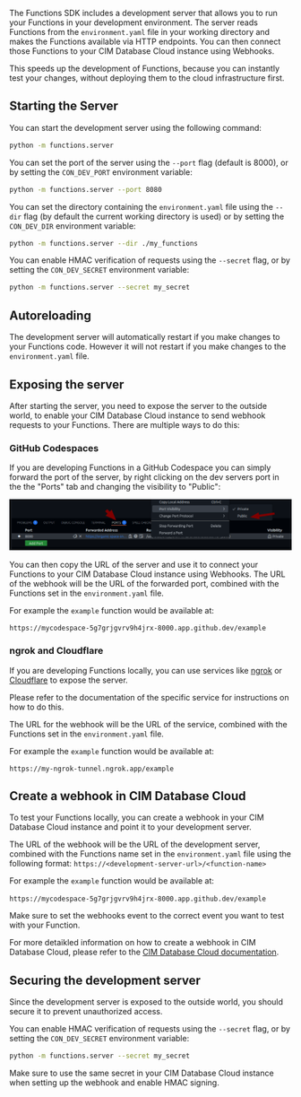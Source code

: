 The Functions SDK includes a development server that allows you to run your Functions in your development environment. The server reads Functions from the `environment.yaml` file in your working directory and makes the Functions available via HTTP endpoints. You can then connect those Functions to your CIM Database Cloud instance using Webhooks.

This speeds up the development of Functions, because you can instantly test your changes, without deploying them to the cloud infrastructure first.

## Starting the Server

You can start the development server using the following command:

```bash
python -m functions.server
```

You can set the port of the server using the `--port` flag (default is 8000), or by setting the `CON_DEV_PORT` environment variable:

```bash
python -m functions.server --port 8080
```

You can set the directory containing the `environment.yaml` file using the `--dir` flag (by default the current working directory is used) or by setting the `CON_DEV_DIR` environment variable:

```bash
python -m functions.server --dir ./my_functions
```

You can enable HMAC verification of requests using the `--secret` flag, or by setting the `CON_DEV_SECRET` environment variable:

```bash
python -m functions.server --secret my_secret
```

## Autoreloading

The development server will automatically restart if you make changes to your Functions code. However it will not restart if you make changes to the `environment.yaml` file.

## Exposing the server

After starting the server, you need to expose the server to the outside world, to enable your CIM Database Cloud instance to send webhook requests to your Functions.
There are multiple ways to do this:

### GitHub Codespaces

If you are developing Functions in a GitHub Codespace you can simply forward the port of the server, by right clicking on the dev servers port in the the "Ports" tab and changing the visibility to "Public":

![GitHub Codespaces](./assets/codespace_port_visibility.png)

You can then copy the URL of the server and use it to connect your Functions to your CIM Database Cloud instance using Webhooks.
The URL of the webhook will be the URL of the forwarded port, combined with the Functions set in the `environment.yaml` file.

For example the `example` function would be available at:

```
https://mycodespace-5g7grjgvrv9h4jrx-8000.app.github.dev/example
```

### ngrok and Cloudflare

If you are developing Functions locally, you can use services like [ngrok](https://ngrok.com/) or [Cloudflare](https://cloudflare.com) to expose the server.

Please refer to the documentation of the specific service for instructions on how to do this.

The URL for the webhook will be the URL of the service, combined with the Functions set in the `environment.yaml` file.

For example the `example` function would be available at:

```
https://my-ngrok-tunnel.ngrok.app/example
```

## Create a webhook in CIM Database Cloud

To test your Functions locally, you can create a webhook in your CIM Database Cloud instance and point it to your development server.

The URL of the webhook will be the URL of the development server, combined with the Functions name set in the `environment.yaml` file using the following format: `https://<development-server-url>/<function-name>`

For example the `example` function would be available at:

```https://mycodespace-5g7grjgvrv9h4jrx-8000.app.github.dev/example```


Make sure to set the webhooks event to the correct event you want to test with your Function.

For more detaikled information on how to create a webhook in CIM Database Cloud, please refer to the [CIM Database Cloud documentation](https://saas-docs.contact-cloud.com/2025.7.0-en/admin/admin-contact_cloud/saas_admin/webhooks).


## Securing the development server

Since the development server is exposed to the outside world, you should secure it to prevent unauthorized access.

You can enable HMAC verification of requests using the `--secret` flag, or by setting the `CON_DEV_SECRET` environment variable:

```bash
python -m functions.server --secret my_secret
```

Make sure to use the same secret in your CIM Database Cloud instance when setting up the webhook and enable HMAC signing.
